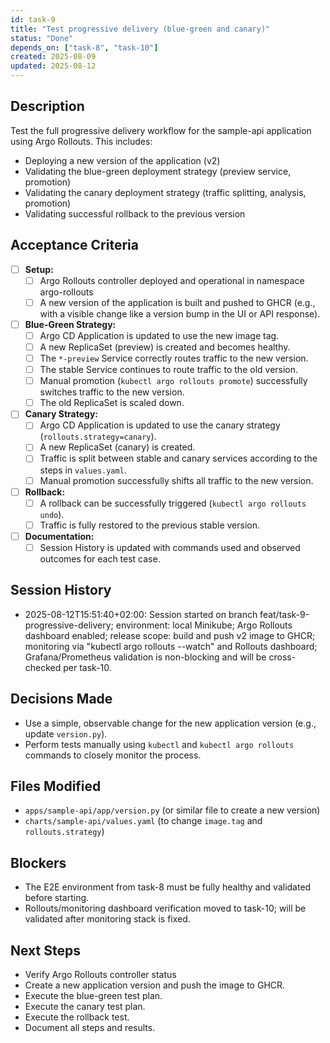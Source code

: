 ```yaml
---
id: task-9
title: "Test progressive delivery (blue-green and canary)"
status: "Done"
depends_on: ["task-8", "task-10"]
created: 2025-08-09
updated: 2025-08-12
---
```


## Description

Test the full progressive delivery workflow for the sample-api application using Argo Rollouts. This includes:

- Deploying a new version of the application (v2)
- Validating the blue-green deployment strategy (preview service, promotion)
- Validating the canary deployment strategy (traffic splitting, analysis, promotion)
- Validating successful rollback to the previous version

## Acceptance Criteria

- [ ] **Setup:**
  - [ ] Argo Rollouts controller deployed and operational in namespace argo-rollouts
  - [ ] A new version of the application is built and pushed to GHCR (e.g., with a visible change like a version bump in the UI or API response).
- [ ] **Blue-Green Strategy:**
  - [ ] Argo CD Application is updated to use the new image tag.
  - [ ] A new ReplicaSet (preview) is created and becomes healthy.
  - [ ] The `*-preview` Service correctly routes traffic to the new version.
  - [ ] The stable Service continues to route traffic to the old version.
  - [ ] Manual promotion (`kubectl argo rollouts promote`) successfully switches traffic to the new version.
  - [ ] The old ReplicaSet is scaled down.
- [ ] **Canary Strategy:**
  - [ ] Argo CD Application is updated to use the canary strategy (`rollouts.strategy=canary`).
  - [ ] A new ReplicaSet (canary) is created.
  - [ ] Traffic is split between stable and canary services according to the steps in `values.yaml`.
  - [ ] Manual promotion successfully shifts all traffic to the new version.
- [ ] **Rollback:**
  - [ ] A rollback can be successfully triggered (`kubectl argo rollouts undo`).
  - [ ] Traffic is fully restored to the previous stable version.
- [ ] **Documentation:**
  - [ ] Session History is updated with commands used and observed outcomes for each test case.

## Session History

<!-- Update with timestamps, commands, and outcomes for each test -->

- 2025-08-12T15:51:40+02:00: Session started on branch feat/task-9-progressive-delivery; environment: local Minikube; Argo Rollouts dashboard enabled; release scope: build and push v2 image to GHCR; monitoring via "kubectl argo rollouts --watch" and Rollouts dashboard; Grafana/Prometheus validation is non-blocking and will be cross-checked per task-10.

## Decisions Made

- Use a simple, observable change for the new application version (e.g., update `version.py`).
- Perform tests manually using `kubectl` and `kubectl argo rollouts` commands to closely monitor the process.

## Files Modified

- `apps/sample-api/app/version.py` (or similar file to create a new version)
- `charts/sample-api/values.yaml` (to change `image.tag` and `rollouts.strategy`)

## Blockers

- The E2E environment from task-8 must be fully healthy and validated before starting.
- Rollouts/monitoring dashboard verification moved to task-10; will be validated after monitoring stack is fixed.

## Next Steps

- Verify Argo Rollouts controller status
- Create a new application version and push the image to GHCR.
- Execute the blue-green test plan.
- Execute the canary test plan.
- Execute the rollback test.
- Document all steps and results.
